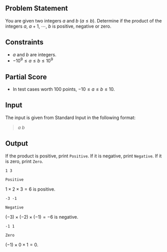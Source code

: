 ## Problem Statement

You are given two integers $a$ and $b$ ($a \leq b$). Determine if the product of the integers $a$, $a+1$, $\cdots$, $b$ is positive, negative or zero.

## Constraints

- $a$ and $b$ are integers.
- $-10^9 \leq a \leq b \leq 10^9$

## Partial Score

- In test cases worth $100$ points, $-10 \leq a \leq b \leq 10$.

## Input

The input is given from Standard Input in the following format:

> $a$ $b$

## Output

If the product is positive, print `Positive`. If it is negative, print `Negative`. If it is zero, print `Zero`.

```input1
1 3
```

```output1
Positive
```

$1 \times 2 \times 3=6$ is positive.

```input2
-3 -1
```

```output2
Negative
```

$(-3) \times (-2) \times (-1)=-6$ is negative.

```input3
-1 1
```

```output3
Zero
```

$(-1) \times 0 \times 1=0$.